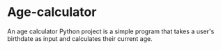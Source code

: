 # Age-calculator
An age calculator Python project is a simple program that takes a user's birthdate as input and calculates their current age. 
